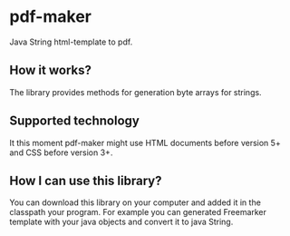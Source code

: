 # pdf-maker
Java String html-template to pdf.

## How it works?

The library provides methods for generation byte arrays for strings.


## Supported technology

It this moment pdf-maker might use HTML documents before version 5+ and CSS before version 3+.


## How I can use this library?

You can download this library on your computer and added it in the classpath your program.
For example you can generated Freemarker template with your java objects and convert it to java String.
